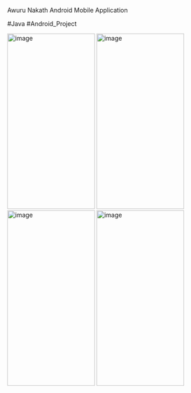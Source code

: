 Awuru Nakath Android Mobile Application

#Java #Android_Project



<img alt="image" height="400" src="https://github.com/hirunch/Awurudu-Nakath/assets/116061206/69da5525-d9f0-48e2-8d7e-90ec885732a3" width="200"/>
<img alt="image" height="400" src="https://github.com/hirunch/Awurudu-Nakath/assets/116061206/14af348f-9943-4b7a-96ed-e8197f3ba074" width="200"/>
<img alt="image" height="400" src="https://github.com/hirunch/Awurudu-Nakath/assets/116061206/5b0da4e4-68ae-470b-ae0a-27d6e708d7b5" width="200"/>
<img alt="image" height="400" src="https://github.com/hirunch/Awurudu-Nakath/assets/116061206/86160803-132d-4195-9435-475b9883e109" width="200"/>
